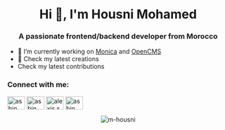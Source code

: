 <h1 align="center">Hi 👋, I'm Housni Mohamed</h1>
<h3 align="center">A passionate frontend/backend developer from Morocco</h3>

- 🔭 I’m currently working on [Monica](https://github.com/monicahq/monica/) and [OpenCMS](https://github.com/monicahq/monica/) 
- 🐙 Check my latest creations
- Check my latest contributions

<h3 align="left">Connect with me:</h3>
<p align="left">
<a href="https://dev.to/m-housni" target="blank"><img align="center" src="https://raw.githubusercontent.com/rahuldkjain/github-profile-readme-generator/master/src/images/icons/Social/devto.svg" alt="asbin" height="30" width="40" /></a>
<a href="https://twitter.com/m-housni" target="blank"><img align="center" src="https://raw.githubusercontent.com/rahuldkjain/github-profile-readme-generator/master/src/images/icons/Social/twitter.svg" alt="asbin" height="30" width="40" /></a>
<a href="https://linkedin.com/in/m-housni" target="blank"><img align="center" src="https://raw.githubusercontent.com/rahuldkjain/github-profile-readme-generator/master/src/images/icons/Social/linked-in-alt.svg" alt="alexis.saettler" height="30" width="40" /></a>
<a href="https://instagram.com/m-housni" target="blank"><img align="center" src="https://raw.githubusercontent.com/rahuldkjain/github-profile-readme-generator/master/src/images/icons/Social/instagram.svg" alt="asbin_" height="30" width="40" /></a>
</p>

<p align="center"><img align="center" src="https://github-readme-stats.vercel.app/api?username=m-housni&show_icons=true&locale=en" alt="m-housni" /></p>
